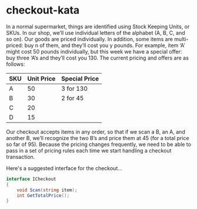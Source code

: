 # checkout-kata

In a normal supermarket, things are identified using Stock Keeping Units, or SKUs. In our shop, we’ll use individual letters of the alphabet (A, B, C, and so on). Our goods are priced individually. In addition, some items are multi-priced: buy n of them, and they’ll cost you y pounds. For example, item ‘A’ might cost 50 pounds individually, but this week we have a special offer: buy three ‘A’s and they’ll cost you 130. The current pricing and offers are as follows:

| SKU  | Unit Price | Special Price |
| ---- | ---------- | ------------- |
| A    | 50         | 3 for 130     |
| B    | 30         | 2 for 45      |
| C    | 20         |               |
| D    | 15         |               |

Our checkout accepts items in any order, so that if we scan a B, an A, and another B, we’ll recognize the two B’s and price them at 45 (for a total price so far of 95). Because the pricing changes frequently, we need to be able to pass in a set of pricing rules each time we start handling a checkout transaction.

Here's a suggested interface for the checkout...
```cs
interface ICheckout
{
    void Scan(string item);
    int GetTotalPrice();
}